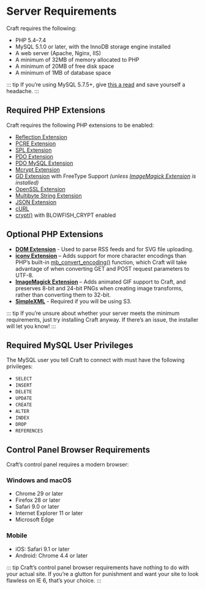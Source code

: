 # Server Requirements

Craft requires the following:

- PHP 5.4–7.4
- MySQL 5.1.0 or later, with the InnoDB storage engine installed
- A web server (Apache, Nginx, IIS)
- A minimum of 32MB of memory allocated to PHP
- A minimum of 20MB of free disk space
- A minimum of 1MB of database space

::: tip
If you’re using MySQL 5.7.5+, give [this a read](https://craftcms.stackexchange.com/questions/12084/getting-this-sql-error-group-by-incompatible-with-sql-mode-only-full-group-by/12106) and save yourself a headache.
:::

## Required PHP Extensions

Craft requires the following PHP extensions to be enabled:

- [Reflection Extension](http://php.net/manual/en/class.reflectionextension.php)
- [PCRE Extension](http://php.net/manual/en/book.pcre.php)
- [SPL Extension](http://php.net/manual/en/book.spl.php)
- [PDO Extension](http://php.net/manual/en/book.pdo.php)
- [PDO MySQL Extension](http://php.net/manual/en/ref.pdo-mysql.php)
- [Mcrypt Extension](http://php.net/manual/en/book.mcrypt.php)
- [GD Extension](http://php.net/manual/en/book.image.php) with FreeType Support _(unless [ImageMagick Extension](http://php.net/manual/en/book.imagick.php) is installed)_
- [OpenSSL Extension](http://php.net/manual/en/book.openssl.php)
- [Multibyte String Extension](http://php.net/manual/en/book.mbstring.php)
- [JSON Extension](https://php.net/manual/en/book.json.php)
- [cURL](http://php.net/manual/en/book.curl.php)
- [crypt()](http://php.net/manual/en/function.crypt.php) with BLOWFISH_CRYPT enabled

## Optional PHP Extensions

- **[DOM Extension](http://php.net/manual/en/book.dom.php)** - Used to parse RSS feeds and for SVG file uploading.
- **[iconv Extension](http://php.net/manual/en/book.iconv.php)** – Adds support for more character encodings than PHP’s built-in [mb_convert_encoding()](http://php.net/manual/en/function.mb-convert-encoding.php) function, which Craft will take advantage of when converting GET and POST request parameters to UTF-8.
- **[ImageMagick Extension](http://php.net/manual/en/book.imagick.php)** – Adds animated GIF support to Craft, and preserves 8-bit and 24-bit PNGs when creating image transforms, rather than converting them to 32-bit.
- **[SimpleXML](http://php.net/manual/en/book.simplexml.php)** - Required if you will be using S3.

::: tip
If you’re unsure about whether your server meets the minimum requirements, just try installing Craft anyway. If there’s an issue, the installer will let you know!
:::

## Required MySQL User Privileges

The MySQL user you tell Craft to connect with must have the following privileges:

- `SELECT`
- `INSERT`
- `DELETE`
- `UPDATE`
- `CREATE`
- `ALTER`
- `INDEX`
- `DROP`
- `REFERENCES`

## Control Panel Browser Requirements

Craft’s control panel requires a modern browser:

### Windows and macOS

- Chrome 29 or later
- Firefox 28 or later
- Safari 9.0 or later
- Internet Explorer 11 or later
- Microsoft Edge

### Mobile

- iOS: Safari 9.1 or later
- Android: Chrome 4.4 or later

::: tip
Craft’s control panel browser requirements have nothing to do with your actual site. If you’re a glutton for punishment and want your site to look flawless on IE 6, that’s your choice.
:::
